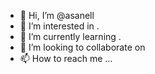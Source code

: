 - 👋 Hi, I’m @asanell 
- 👀 I’m interested in .
- 🌱 I’m currently learning .
- 💞️ I’m looking to collaborate on 
- 📫 How to reach me ...

<!---
asanell/asanell is a ✨ special ✨ repository because its `README.md` (this file) appears on your GitHub profile.
You can click the Preview link to take a look at your changes.
--->
